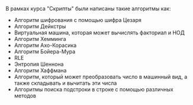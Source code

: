 В рамках курса "Скрипты" были написаны такие алгоритмы как:
- Алгоритм шифрования с помощью шифра Цезаря
- Алгоритм Дейкстры
- Виртуальная машина, которая может вычислять факториал и НОД
- Алгоритм Хемминга
- Алгоритм Ахо-Корасика
- Алгоритм Бойера-Мура
- RLE
- Энтропия Шеннона
- Алгоритм Хаффмана
- Алгоритм, который может преобразовать число в машинный вид, а также складывать и вычитать эти числа
- Алгоритмы поиска подстроки в строке с помощью различных методов
